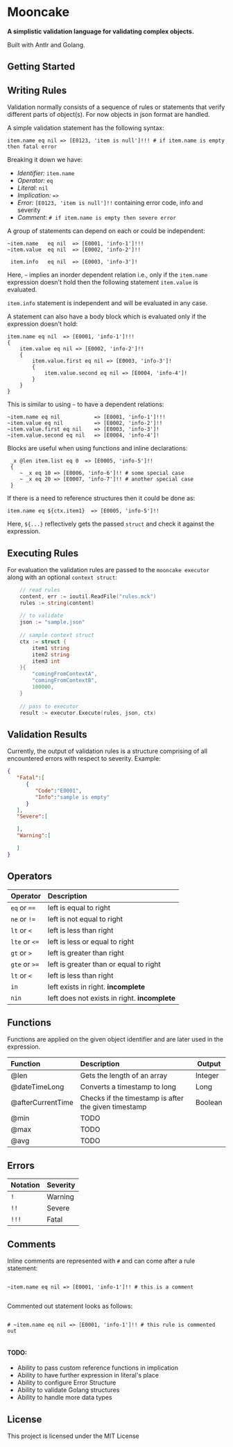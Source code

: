 Mooncake
========
**A simplistic validation language for validating complex objects.**

Built with Antlr and Golang.

Getting Started
---------------


Writing Rules
-------------

Validation normally consists of a sequence of rules or statements that verify different parts of object(s).
For now objects in json format are handled.

A simple validation statement has the following syntax:

```
item.name eq nil => [E0123, 'item is null']!!! # if item.name is empty then fatal error
```

Breaking it down we have:

* _Identifier:_ `item.name`
* _Operator:_ `eq`
* _Literal:_ `nil`
* _Implication:_ `=>`
* _Error:_ `[E0123, 'item is null']!!` containing error code, info and severity
* _Comment:_ `# if item.name is empty then severe error`


A group of statements can depend on each or could be independent:

```
~item.name   eq nil  => [E0001, 'info-1']!!!
~item.value  eq nil  => [E0002, 'info-2']!!

 item.info   eq nil  => [E0003, 'info-3']!
```

Here, `~` implies an inorder dependent relation i.e., only if the `item.name` expression doesn't hold
then the following statement `item.value` is evaluated.


`item.info` statement is independent and will be evaluated in any case.

A statement can also have a body block which is evaluated only if the expression doesn't hold:

```
item.name eq nil  => [E0001, 'info-1']!!!
{
    item.value eq nil => [E0002, 'info-2']!!
    {
        item.value.first eq nil => [E0003, 'info-3']!
        {
            item.value.second eq nil => [E0004, 'info-4']!
        }
    }
}
```
This is similar to using `~` to have a dependent relations:

```
~item.name eq nil           => [E0001, 'info-1']!!!
~item.value eq nil          => [E0002, 'info-2']!!
~item.value.first eq nil    => [E0003, 'info-3']!
~item.value.second eq nil   => [E0004, 'info-4']!
```

Blocks are useful when using functions and inline declarations:

```$xslt
 _x @len item.list eq 0  => [E0005, 'info-5']!!
 {
    ~ _x eq 10 => [E0006, 'info-6']!! # some special case
    ~ _x eq 20 => [E0007, 'info-7']!! # another special case
 }
``` 

If there is a need to reference structures then it could be done as:
```
item.name eq ${ctx.item1}  => [E0005, 'info-5']!!
```

Here, `${...}` reflectively gets the passed `struct` and check it against the expression.


Executing Rules
---------------

For evaluation the validation rules are passed to the `mooncake executor` along with an optional `context struct`:

```go
    // read rules
    content, err := ioutil.ReadFile("rules.mck")
    rules := string(content)
    
    // to validate
    json := "sample.json"
    
    // sample context struct
    ctx := struct {
        item1 string
        item2 string
        item3 int
    }{
        "comingFromContextA",
        "comingFromContextB",
        100000,
    }
    
    // pass to executor
    result := executor.Execute(rules, json, ctx)
```

Validation Results
------------------
Currently, the output of validation rules is a structure comprising of all encountered errors
with respect to severity. Example:
```json
{
   "Fatal":[
      {
         "Code":"E0001",
         "Info":"sample is empty"
      }
   ],
   "Severe":[

   ],
   "Warning":[

   ]
}

```


Operators
---------

| Operator                  | Description                                                        |
| :------------------------ | :----------------------------------------------------------------- |
| `eq` or `==`              | left is equal to right                                             |
| `ne` or `!=`              | left is not equal to right                                         |              
| `lt` or `<`               | left is less than right                                            |
| `lte` or `<=`             | left is less or equal to right                                     |
| `gt` or `>`               | left is greater than right                                         |
| `gte` or `>=`             | left is greater than or equal to right                             |
| `lt` or `<`               | left is less than right                                            |
| `in`                      | left exists in right. **incomplete**                               |
| `nin`                     | left does not exists in right. **incomplete**                      |

Functions
---------

Functions are applied on the given object identifier and are later used in the expression.


| Function                  | Description                                                         | Output    |
| :------------------------ | :------------------------------------------------------------------ |-----------|
| @len                      | Gets the length of an array                                         | Integer   |
| @dateTimeLong             | Converts a timestamp to long                                        | Long      |
| @afterCurrentTime         | Checks if the timestamp is after the given timestamp                | Boolean   |
| @min                      | TODO                                                                |           |
| @max                      | TODO                                                                |           |
| @avg                      | TODO                                                                |           |


Errors
------

| Notation                  | Severity                                                           |
| :------------------------ | :----------------------------------------------------------------- |
| `!`                       | Warning                                                            |
| `!!`                      | Severe                                                             |              
| `!!!`                     | Fatal                                                              |

Comments
--------
Inline comments are represented with `#` and can come after a rule statement:

```

~item.name eq nil => [E0001, 'info-1']!! # this is a comment
	
```

Commented out statement looks as follows:
```

# ~item.name eq nil => [E0001, 'info-1']!! # this rule is commented out
	
```


#### TODO:

* Ability to pass custom reference functions in implication
* Ability to have further expression in literal's place
* Ability to configure Error Structure
* Ability to validate Golang structures
* Ability to handle more data types

## License
This project is licensed under the MIT License